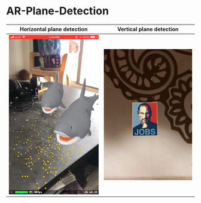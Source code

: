 # AR-Plane-Detection

Horizontal plane detection |  Vertical plane detection
:-------------------------:|:-------------------------:
![](https://github.com/vkyvikash/AR-Plane-Detection/blob/master/SharksOnTable.jpeg)  |  ![](https://github.com/vkyvikash/AR-Plane-Detection/blob/master/jobs-on-the-wall.jpg)
